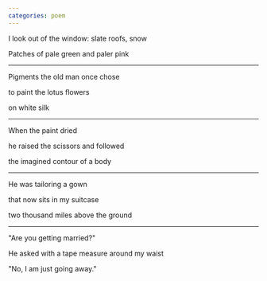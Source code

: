 ```yaml
---
categories: poem
---
```

I look out of the window: slate roofs, snow

Patches of pale green and paler pink

***

Pigments the old man once chose 

to paint the lotus flowers 

on white silk

***

When the paint dried

he raised the scissors and followed 

the imagined contour of a body

***

He was tailoring a gown

that now sits in my suitcase 

two thousand miles above the ground

***

"Are you getting married?" 

He asked with a tape measure around my waist

"No, I am just going away."